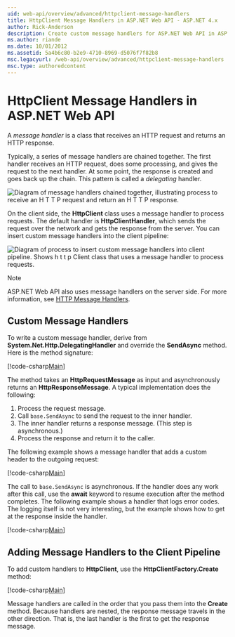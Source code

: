 ```yaml
---
uid: web-api/overview/advanced/httpclient-message-handlers
title: HttpClient Message Handlers in ASP.NET Web API - ASP.NET 4.x
author: Rick-Anderson
description: Create custom message handlers for ASP.NET Web API in ASP.NET 4.x
ms.author: riande
ms.date: 10/01/2012
ms.assetid: 5a4b6c80-b2e9-4710-8969-d5076f7f82b8
msc.legacyurl: /web-api/overview/advanced/httpclient-message-handlers
msc.type: authoredcontent
---
```

# HttpClient Message Handlers in ASP.NET Web API

A *message handler* is a class that receives an HTTP request and returns an HTTP response.

Typically, a series of message handlers are chained together. The first handler receives an HTTP request, does some processing, and gives the request to the next handler. At some point, the response is created and goes back up the chain. This pattern is called a *delegating* handler.

![Diagram of message handlers chained together, illustrating process to receive an H T T P request and return an H T T P response.](httpclient-message-handlers/_static/image1.png)

On the client side, the **HttpClient** class uses a message handler to process requests. The default handler is **HttpClientHandler**, which sends the request over the network and gets the response from the server. You can insert custom message handlers into the client pipeline:

![Diagram of process to insert custom message handlers into client pipeline. Shows h t t p Client class that uses a message handler to process requests.](httpclient-message-handlers/_static/image2.png)

> [!NOTE]
> ASP.NET Web API also uses message handlers on the server side. For more information, see [HTTP Message Handlers](http-message-handlers.md).

## Custom Message Handlers

To write a custom message handler, derive from **System.Net.Http.DelegatingHandler** and override the **SendAsync** method. Here is the method signature:

[!code-csharp[Main](httpclient-message-handlers/samples/sample1.cs)]

The method takes an **HttpRequestMessage** as input and asynchronously returns an **HttpResponseMessage**. A typical implementation does the following:

1. Process the request message.
2. Call `base.SendAsync` to send the request to the inner handler.
3. The inner handler returns a response message. (This step is asynchronous.)
4. Process the response and return it to the caller.

The following example shows a message handler that adds a custom header to the outgoing request:

[!code-csharp[Main](httpclient-message-handlers/samples/sample2.cs)]

The call to `base.SendAsync` is asynchronous. If the handler does any work after this call, use the **await** keyword to resume execution after the method completes. The following example shows a handler that logs error codes. The logging itself is not very interesting, but the example shows how to get at the response inside the handler.

[!code-csharp[Main](httpclient-message-handlers/samples/sample3.cs?highlight=10,13)]

## Adding Message Handlers to the Client Pipeline

To add custom handlers to **HttpClient**, use the **HttpClientFactory.Create** method:

[!code-csharp[Main](httpclient-message-handlers/samples/sample4.cs)]

Message handlers are called in the order that you pass them into the **Create** method. Because handlers are nested, the response message travels in the other direction. That is, the last handler is the first to get the response message.
